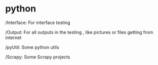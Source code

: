 # python

/Interface: For interface testing

/Output:    For all outputs in the testing , like pictures or files getting from internet

/pyUtil:    Some python utils

/Scrapy:    Some Scrapy projects
